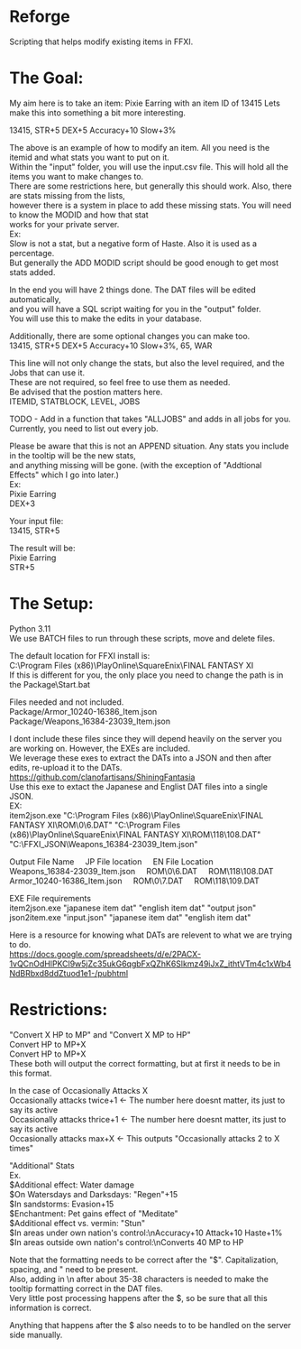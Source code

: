 # Reforge
Scripting that helps modify existing items in FFXI.  

The Goal:
========================================================
My aim here is to take an item:
Pixie Earring with an item ID of 13415
Lets make this into something a bit more interesting.

13415, STR+5 DEX+5 Accuracy+10 Slow+3%

The above is an example of how to modify an item. All you need is the itemid and what stats you want to put on it.  
Within the "input" folder, you will use the input.csv file. This will hold all the items you want to make changes to.  
There are some restrictions here, but generally this should work. Also, there are stats missing from the lists,  
however there is a system in place to add these missing stats. You will need to know the MODID and how that stat  
works for your private server.  
Ex:  
Slow is not a stat, but a negative form of Haste. Also it is used as a percentage.  
But generally the ADD MODID script should be good enough to get most stats added.  

In the end you will have 2 things done. The DAT files will be edited automatically,  
and you will have a SQL script waiting for you in the "output" folder.  
You will use this to make the edits in your database.  

Additionally, there are some optional changes you can make too.  
13415, STR+5 DEX+5 Accuracy+10 Slow+3%, 65, WAR  

This line will not only change the stats, but also the level required, and the Jobs that can use it.  
These are not required, so feel free to use them as needed.  
Be advised that the postion matters here.  
ITEMID, STATBLOCK, LEVEL, JOBS  

TODO - Add in a function that takes "ALLJOBS" and adds in all jobs for you. Currently, you need to list out every job.  

Please be aware that this is not an APPEND situation. Any stats you include in the tooltip will be the new stats,  
and anything missing will be gone. (with the exception of "Addtional Effects" which I go into later.)  
Ex:  
Pixie Earring   
DEX+3  

Your input file:  
13415, STR+5  

The result will be:  
Pixie Earring  
STR+5  

The Setup:
========================================================
Python 3.11  
We use BATCH files to run through these scripts, move and delete files. 

The default location for FFXI install is:  
C:\Program Files (x86)\PlayOnline\SquareEnix\FINAL FANTASY XI  
If this is different for you, the only place you need to change the path is in the Package\Start.bat  

Files needed and not included.   
Package/Armor_10240-16386_Item.json  
Package/Weapons_16384-23039_Item.json  

I dont include these files since they will depend heavily on the server you are working on. However, the EXEs are included.  
We leverage these exes to extract the DATs into a JSON and then after edits, re-upload it to the DATs.  
https://github.com/clanofartisans/ShiningFantasia  
Use this exe to extact the Japanese and Englist DAT files into a single JSON.  
EX:    
item2json.exe "C:\Program Files (x86)\PlayOnline\SquareEnix\FINAL FANTASY XI\ROM\0\6.DAT" "C:\Program Files (x86)\PlayOnline\SquareEnix\FINAL FANTASY XI\ROM\118\108.DAT" "C:\FFXI_JSON\Weapons_16384-23039_Item.json"  

Output File Name&nbsp;&nbsp;&nbsp;&nbsp;               JP File location&nbsp;&nbsp;&nbsp;&nbsp;  EN File Location&nbsp;&nbsp;&nbsp;&nbsp;  
Weapons_16384-23039_Item.json&nbsp;&nbsp;&nbsp;&nbsp;   ROM\0\6.DAT&nbsp;&nbsp;&nbsp;&nbsp;       ROM\118\108.DAT  
Armor_10240-16386_Item.json&nbsp;&nbsp;&nbsp;&nbsp;     ROM\0\7.DAT&nbsp;&nbsp;&nbsp;&nbsp;       ROM\118\109.DAT  

EXE File requirements  
item2json.exe "japanese item dat" "english item dat" "output json"  
json2item.exe "input.json" "japanese item dat" "english item dat"  

Here is a resource for knowing what DATs are relevent to what we are trying to do.  
https://docs.google.com/spreadsheets/d/e/2PACX-1vQCnOdHlPKCl9w5jZc35ukG6qgbFxQZhK6Slkmz49iJxZ_ithtVTm4c1xWb4NdBRbxd8ddZtuod1e1-/pubhtml

Restrictions:
========================================================
"Convert X HP to MP" and "Convert X MP to HP"  
Convert HP to MP+X  
Convert HP to MP+X  
These both will output the correct formatting, but at first it needs to be in this format.   

In the case of Occasionally Attacks X  
Occasionally attacks twice+1 <- The number here doesnt matter, its just to say its active  
Occasionally attacks thrice+1 <- The number here doesnt matter, its just to say its active  
Occasionally attacks max+X <- This outputs "Occasionally attacks 2 to X times"  

"Additional" Stats  
Ex.    
$Additional effect:  Water damage  
$On Watersdays and Darksdays:  "Regen"+15  
$In sandstorms:  Evasion+15  
$Enchantment:  Pet gains effect of "Meditate"  
$Additional effect vs. vermin:  "Stun"  
$In areas under own nation's control:\\nAccuracy+10 Attack+10 Haste+1%  
$In areas outside own nation's control:\\nConverts 40 MP to HP  

Note that the formatting needs to be correct after the "$". Capitalization, spacing, and " need to be present.   
Also, adding in \\n after about 35-38 characters is needed to make the tooltip formatting correct in the DAT files.   
Very little post processing happens after the $, so be sure that all this information is correct.  

Anything that happens after the $ also needs to to be handled on the server side manually.  

